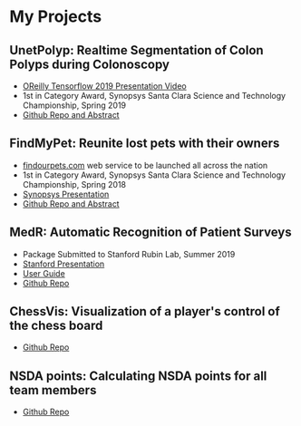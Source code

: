 # My Projects



## UnetPolyp: Realtime Segmentation of Colon Polyps during Colonoscopy
- [OReilly Tensorflow 2019 Presentation Video](https://www.youtube.com/watch?v=W7f18NMAy3g)
- 1st in Category Award, Synopsys Santa Clara Science and Technology Championship, Spring 2019
- [Github Repo and Abstract](https://github.com/aalokpatwa/unet_polyp)

## FindMyPet: Reunite lost pets with their owners
- [findourpets.com](https://findourpets.com) web service to be launched all across the nation
- 1st in Category Award, Synopsys Santa Clara Science and Technology Championship, Spring 2018
- [Synopsys Presentation](https://drive.google.com/file/d/14SAaoM_4AVqts7BL6isz40XVICWmeMvQ/view?usp=sharing)
- [Github Repo and Abstract](https://github.com/aalokpatwa/findmypet)

## MedR: Automatic Recognition of Patient Surveys
- Package Submitted to Stanford Rubin Lab, Summer 2019
- [Stanford Presentation](https://drive.google.com/file/d/1WFgIXGeg33LhcV8qsW5MKE0IHw4Mk0zv/view?usp=sharing)
- [User Guide](https://github.com/aalokpatwa/medr/blob/master/medr_documentation.pdf)
- [Github Repo](https://github.com/aalokpatwa/medr)

## ChessVis: Visualization of a player's control of the chess board
- [Github Repo](https://github.com/aalokpatwa/chessvis)

## NSDA points: Calculating NSDA points for all team members
- [Github Repo](https://github.com/aalokpatwa/nsda_points)
